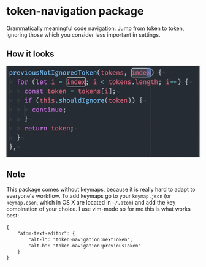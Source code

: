 # token-navigation package

Grammatically meaningful code navigation. Jump from token to token, ignoring those which you consider less important in settings.

## How it looks
![](https://raw.githubusercontent.com/germtb/gifs/master/token-navigation.gif)

## Note

This package comes without keymaps, because it is really hard to adapt to everyone's workflow. To add keymaps go to your `keymap.json` (or `keymap.cson`, which in OS X are located in `~/.atom`) and add the key combination of your choice. I use vim-mode so for me this is what works best:

```
{
	"atom-text-editor": {
		"alt-l": "token-navigation:nextToken",
		"alt-h": "token-navigation:previousToken"
	}
}

```
